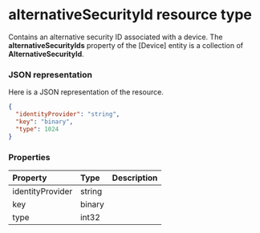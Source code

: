 # alternativeSecurityId resource type

Contains an alternative security ID associated with a device. The **alternativeSecurityIds** property of the [Device] entity is a collection of **AlternativeSecurityId**.

### JSON representation

Here is a JSON representation of the resource.

<!-- {
  "blockType": "resource",
  "optionalProperties": [

  ],
  "@odata.type": "microsoft.graph.alternativesecurityid"
}-->

```json
{
  "identityProvider": "string",
  "key": "binary",
  "type": 1024
}

```
### Properties
| Property	   | Type	|Description|
|:---------------|:--------|:----------|
|identityProvider|string|            |
|key|binary|            |
|type|int32|            |

<!-- uuid: 8fcb5dbc-d5aa-4681-8e31-b001d5168d79
2015-10-25 14:57:30 UTC -->
<!-- {
  "type": "#page.annotation",
  "description": "alternativeSecurityId resource",
  "keywords": "",
  "section": "documentation",
  "tocPath": ""
}-->
